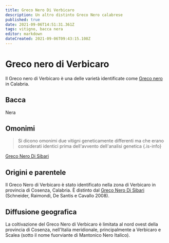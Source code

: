 ```yaml
---
title: Greco Nero Di Verbicaro
description: Un altro distinto Greco Nero calabrese
published: true
date: 2021-09-06T14:51:31.361Z
tags: vitigno, bacca nera
editor: markdown
dateCreated: 2021-09-06T09:43:15.108Z
---
```


# Greco nero di Verbicaro

Il Greco nero di Verbicaro è una delle varietà identificate come [Greco nero](/vitigni/Italia/bacca-nera/greco-nero) in Calabria.

## Bacca
Nera


## Omonimi
> Si dicono omonimi due vitigni geneticamente differenti ma che erano considerati identici prima dell'avvento dell'analisi genetica
{.is-info}

[Greco Nero Di Sibari](/vitigni/Italia/bacca-nera/greco-nero-di-sibari)

## Origini e parentele
Il Greco Nero di Verbicaro è stato identificato nella zona di Verbicaro in provincia di Cosenza, Calabria. È distinto dal [Greco Nero Di Sibari](/vitigni/Italia/bacca-nera/greco-nero-di-sibari) (Schneider, Raimondi, De Santis e Cavallo 2008).

## Diffusione geografica
La coltivazione del Greco Nero di Verbicaro è limitata al nord ovest della provincia di Cosenza, nell'Italia meridionale, principalmente a Verbicaro e Scalea (sotto il nome fuorviante di Mantonico Nero Italico).